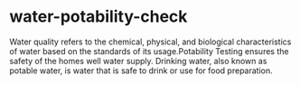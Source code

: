 # water-potability-check
 Water quality refers to the chemical, physical, and biological characteristics of water based on the standards of its usage.Potability Testing ensures the safety of the homes well water supply. Drinking water, also known as potable water, is water that is safe to drink or use for food preparation.
